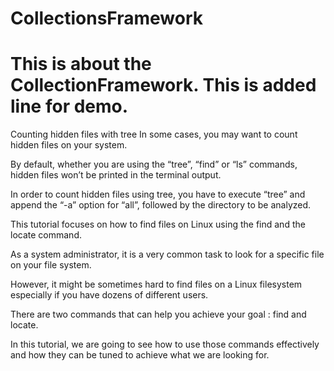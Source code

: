 # CollectionsFramework
This is about the CollectionFramework.
This is added line for demo.
===================================


Counting hidden files with tree
In some cases, you may want to count hidden files on your system.

By default, whether you are using the “tree”, “find” or “ls” commands, hidden files won’t be printed in the terminal output.

In order to count hidden files using tree, you have to execute “tree” and append the “-a” option for “all”, followed by the directory to be analyzed.

This tutorial focuses on how to find files on Linux using the find and the locate command.

As a system administrator, it is a very common task to look for a specific file on your file system.

However, it might be sometimes hard to find files on a Linux filesystem especially if you have dozens of different users.

There are two commands that can help you achieve your goal : find and locate.

In this tutorial, we are going to see how to use those commands effectively and how they can be tuned to achieve what we are looking for.
